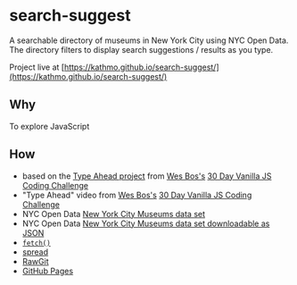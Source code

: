 # search-suggest

A searchable directory of museums in New York City using NYC Open Data. The directory filters to display search suggestions / results as you type.

Project live at [https://kathmo.github.io/search-suggest/](https://kathmo.github.io/search-suggest/)


## Why

To explore JavaScript


## How
* based on the [Type Ahead project](https://github.com/wesbos/JavaScript30/tree/master/06%20-%20Type%20Ahead) from [Wes Bos's](https://github.com/wesbos) [30 Day Vanilla JS Coding Challenge](https://javascript30.com/)
* "Type Ahead" video from [Wes Bos's](https://github.com/wesbos) [30 Day Vanilla JS Coding Challenge](https://javascript30.com/)
* NYC Open Data [New York City Museums data set](https://data.cityofnewyork.us/Recreation/New-York-City-Museums/ekax-ky3z)
* NYC Open Data [New York City Museums data set downloadable as JSON](https://data.cityofnewyork.us/api/views/fn6f-htvy/rows.json?accessType=DOWNLOAD)
* [```fetch()```](https://developer.mozilla.org/en-US/docs/Web/API/WindowOrWorkerGlobalScope/fetch)
* [spread](https://developer.mozilla.org/en-US/docs/Web/JavaScript/Reference/Operators/Spread_operator)
* [RawGit](https://rawgit.com/)
* [GitHub Pages](https://pages.github.com/)
